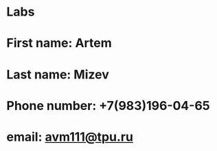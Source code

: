 # Labs
# First name: Artem
# Last name: Mizev
# Phone number: +7(983)196-04-65
# email: avm111@tpu.ru